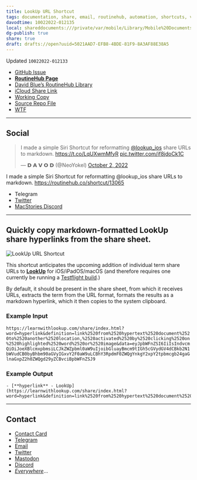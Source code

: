 ```yaml
---
title: LookUp URL Shortcut
tags: documentation, share, email, routinehub, automation, shortcuts, vocabulary, i
davodtime: 10022022-012135
local: shareddocuments:///private/var/mobile/Library/Mobile%20Documents/iCloud~md~obsidian/Documents/OBSHIDDIAN/drafts/5021AAD7-EFB8-4BDE-81F9-8A3AF88E38A5.md
dg-publish: true
share: true
draft: drafts://open?uuid=5021AAD7-EFB8-4BDE-81F9-8A3AF88E38A5
---
```

Updated `10022022-012133`

- [GitHub Issue](https://github.com/extratone/i/issues/269)
- [**RoutineHub Page**](https://routinehub.co/shortcut/13065)
- [David Blue’s RoutineHub Library](drafts://open?uuid=CA94DF33-CAB9-40A0-836E-806225D5B600)
- [iCloud Share Link](https://www.icloud.com/shortcuts/1cea805567be4ad49c431f60e13c3255)
- [Working Copy](working-copy://open?repo=i&path=shortcuts&mode=content)
- [Source Repo File](https://github.com/extratone/i/blob/main/shortcuts/.shortcut)
- [WTF](https://davidblue.wtf/drafts/5021AAD7-EFB8-4BDE-81F9-8A3AF88E38A5.html)

---

## Social

<blockquote class="twitter-tweet"><p lang="en" dir="ltr">I made a simple Siri Shortcut for reformatting <a href="https://twitter.com/lookup_ios?ref_src=twsrc%5Etfw">@lookup_ios</a> share URLs to markdown. <a href="https://t.co/LqUXwmMfyR">https://t.co/LqUXwmMfyR</a> <a href="https://t.co/if8jdoCk1C">pic.twitter.com/if8jdoCk1C</a></p>&mdash; 𝗗 𝗔 𝗩 𝗢 𝗗 (@NeoYokel) <a href="https://twitter.com/NeoYokel/status/1576457057011654657?ref_src=twsrc%5Etfw">October 2, 2022</a></blockquote> <script async src="https://platform.twitter.com/widgets.js" charset="utf-8"></script>

I made a simple Siri Shortcut for reformatting @lookup_ios share URLs to markdown. https://routinehub.co/shortcut/13065

- Telegram
- [Twitter](https://twitter.com/NeoYokel/status/1576457057011654657)
- [MacStories Discord](https://discord.com/channels/836622115435184162/846858725386092544/1026015612687892480)

---

## Quickly copy markdown-formatted LookUp share hyperlinks from the share sheet.

![LookUp URL Shortcut](https://user-images.githubusercontent.com/43663476/193440666-579af32d-66c3-4859-b275-63efc3724a54.png)

This shortcut anticipates the upcoming addition of individual term share URLs to [**LookUp**](https://apps.apple.com/us/app/lookup-english-dictionary/id872564448) for iOS/iPadOS/macOS (and therefore requires one currently be running a [Testflight build](https://testflight.apple.com/join/L8DSerhw).)

By default, it should be present in the share sheet, from which it receives URLs, extracts the term from the URL format, formats the results as a markdown hyperlink, which it then copies to the system clipboard. 

### Example Input

`https://learnwithlookup.com/share/index.html?word=hyperlink&definition=link%2520from%2520hypertext%2520document%2520to%2520another%2520location,%2520activated%2520by%2520clicking%2520on%2520highlighted%2520word%2520or%2520image&data=eyJpbWFnZSI6IiIsIndvcmQiOiJoeXBlcmxpbmsiLCJkZWZpbml0aW9uIjoibGluayBmcm9tIGh5cGVydGV4dCBkb2N1bWVudCB0byBhbm90aGVyIGxvY2F0aW9uLCBhY3RpdmF0ZWQgYnkgY2xpY2tpbmcgb24gaGlnaGxpZ2h0ZWQgd29yZCBvciBpbWFnZSJ9`

### Example Output

```
- [**hyperlink** - LookUp](https://learnwithlookup.com/share/index.html?word=hyperlink&definition=link%2520from%2520hypertext%2520document%2520to%2520another%2520location,%2520activated%2520by%2520clicking%2520on%2520highlighted%2520word%2520or%2520image&data=eyJpbWFnZSI6IiIsIndvcmQiOiJoeXBlcmxpbmsiLCJkZWZpbml0aW9uIjoibGluayBmcm9tIGh5cGVydGV4dCBkb2N1bWVudCB0byBhbm90aGVyIGxvY2F0aW9uLCBhY3RpdmF0ZWQgYnkgY2xpY2tpbmcgb24gaGlnaGxpZ2h0ZWQgd29yZCBvciBpbWFnZSJ9)
```

---

## Contact

- [Contact Card](https://davidblue.wtf/db.vcf)
- [Telegram](https://t.me/extratone)
- [Email](mailto:davidblue@extratone.com) 
- [Twitter](https://twitter.com/NeoYokel)
- [Mastodon](https://mastodon.social/@DavidBlue)
- [Discord](https://discord.gg/0b9KQUKP858b0iZF)
- [*Everywhere*](https://raindrop.io/davidblue/social-directory-21059174)...